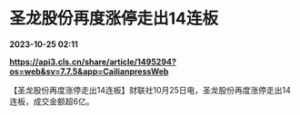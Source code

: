 # 圣龙股份再度涨停走出14连板

**2023-10-25 02:11**

**https://api3.cls.cn/share/article/1495294?os=web&sv=7.7.5&app=CailianpressWeb**

【圣龙股份再度涨停走出14连板】财联社10月25日电，圣龙股份再度涨停走出14连板，成交金额超6亿。